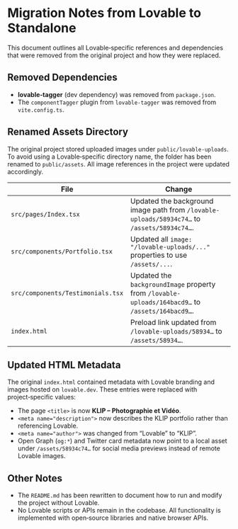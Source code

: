 # Migration Notes from Lovable to Standalone

This document outlines all Lovable‑specific references and dependencies that were removed from the original project and how they were replaced.

## Removed Dependencies

- **lovable‑tagger** (dev dependency) was removed from `package.json`.
- The `componentTagger` plugin from `lovable‑tagger` was removed from `vite.config.ts`.

## Renamed Assets Directory

The original project stored uploaded images under `public/lovable-uploads`. To avoid using a Lovable‑specific directory name, the folder has been renamed to `public/assets`. All image references in the project were updated accordingly.

| File | Change |
| ---- | ----- |
| `src/pages/Index.tsx` | Updated the background image path from `/lovable-uploads/58934c74…` to `/assets/58934c74…`. |
| `src/components/Portfolio.tsx` | Updated all `image: "/lovable-uploads/..."` properties to use `/assets/...`. |
| `src/components/Testimonials.tsx` | Updated the `backgroundImage` property from `/lovable-uploads/164bacd9…` to `/assets/164bacd9…`. |
| `index.html` | Preload link updated from `/lovable-uploads/58934…` to `/assets/58934…`. |

## Updated HTML Metadata

The original `index.html` contained metadata with Lovable branding and images hosted on `lovable.dev`. These entries were replaced with project‑specific values:

- The page `<title>` is now **KLIP – Photographie et Vidéo**.
- `<meta name="description">` now describes the KLIP portfolio rather than referencing Lovable.
- `<meta name="author">` was changed from “Lovable” to “KLIP”.
- Open Graph (`og:*`) and Twitter card metadata now point to a local asset under `/assets/58934c74…` for social media previews instead of remote Lovable images.

## Other Notes

- The `README.md` has been rewritten to document how to run and modify the project without Lovable.
- No Lovable scripts or APIs remain in the codebase. All functionality is implemented with open‑source libraries and native browser APIs.